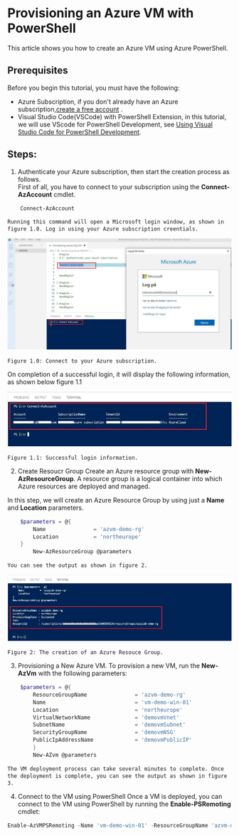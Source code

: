 Provisioning an Azure VM with PowerShell
=======================================
This article shows you how to create an Azure VM using Azure PowerShell.

Prerequisites
---------------------
Before you begin this tutorial, you must have the following:
* Azure Subscription, if you don't already have an Azure subscription,[create a free account](https://azure.microsoft.com/en-us/free/search/?&ef_id=EAIaIQobChMIsvT_-5ui5gIVA4jVCh0f6Qm1EAAYASAAEgJ1aPD_BwE:G:s&OCID=AID2000071_SEM_3xJK0DI6&MarinID=3xJK0DI6_341611205015_%2Bazure%20%2Bfree_b_c__60219755501_kwd-323834433994&lnkd=Google_Azure_Brand&dclid=CMDDybr6t-YCFVOA3godxTgK-g) .
* Visual Studio Code(VSCode) with PowerShell Extension, in this tutorial, we will use VScode for PowerShell Development, see [Using Visual Studio Code for PowerShell Development](https://docs.microsoft.com/en-us/powershell/scripting/components/vscode/using-vscode?view=powershell-6).



**Steps**:
-------------
1. Authenticate your Azure subscription, then start the creation process as follows.  
First of all, you have to connect to your subscription using the **Connect-AzAccount** cmdlet.
```powershell
    Connect-AzAccount
```  
    Running this command will open a Microsoft login window, as shown in figure 1.0. Log in using your Azure subscription creentials.

   ![Image](https://github.com/cloudstk/articles/blob/master/sql-database/media/connect-to-zure-subscription.jpg "icon")  

    Figure 1.0: Connect to your Azure subscription.

   On completion of a successful login, it will display the following information, as shown below figure 1.1

   ![Image](https://github.com/cloudstk/articles/blob/master/sql-database/media/connect-azaccount.jpg "icon")  

    Figure 1.1: Successful login information.

2. Create Resoucr Group
 Create an Azure resource group with **New-AzResourceGroup**. A resource group is a logical container into which Azure resources are deployed and managed. 

  In this step, we will create an Azure Resource Group by using just a **Name** and **Location** parameters.  
```powershell
    $parameters = @{
        Name               = 'azvm-demo-rg'
        Location           = 'northeurope'
    }
        New-AzResourceGroup @parameters
```

    You can see the output as shown in figure 2.

   ![Image](https://github.com/cloudstk/articles/blob/master/sql-database/media/new-resource-group.jpg "icon")  

    Figure 2: The creation of an Azure Resouce Group.

3. Provisioning a New Azure VM.
    To provision a new VM, run the **New-AzVm** with the following parameters:
```powershell
    $parameters = @{
        ResourceGroupName               = 'azvm-demo-rg'
        Name                            = 'vm-demo-win-01'
        Location                        = 'northeurope'
        VirtualNetworkName              = 'demovmVnet'
        SubnetName                      = 'demovmSubnet'
        SecurityGroupName               = 'demovmNSG'
        PublicIpAddressName             = 'demovmPublicIP'
        }
        New-AZvm @parameters
 ```

    The VM deployment process can take several minutes to complete. Once the deployment is complete, you can see the output as shown in figure 3.

4. Connect to the VM using PowerShell
    Once a VM is deployed, you can connect to the VM using PowerShell by running the **Enable-PSRemoting** cmdlet:

```powershell
Enable-AzVMPSRemoting -Name 'vm-demo-win-01' -ResourceGroupName 'azvm-demo-rg' -Protocol https -OsType Windows

 ```

